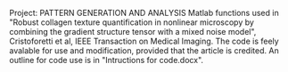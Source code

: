 Project: PATTERN GENERATION AND ANALYSIS
Matlab functions used in "Robust collagen texture quantification in nonlinear microscopy by combining the gradient structure tensor with a mixed noise model", Cristoforetti et al, IEEE Transaction on Medical Imaging.
The code is feely avalable for use and modification, provided that the article is credited.
An outline for code use is in "Intructions for code.docx".
